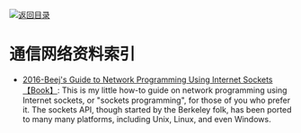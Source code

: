 [![返回目录](https://parg.co/UGo)](https://parg.co/b4z) 
 


 


 


 



# 通信网络资料索引



- [2016-Beej's Guide to Network Programming Using Internet Sockets【Book】](http://beej.us/guide/bgnet/): This is my little how-to guide on network programming using Internet sockets, or "sockets programming", for those of you who prefer it. The sockets API, though started by the Berkeley folk, has been ported to many many platforms, including Unix, Linux, and even Windows.